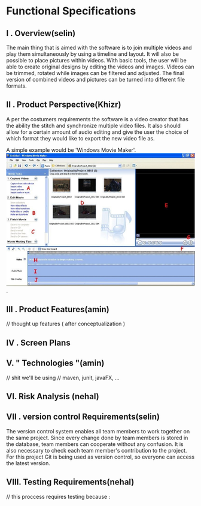 # Functional Specifications

## I . Overview(selin)

The main thing that is aimed with the software is to join multiple videos and play them simultaneously by using a timeline and layout. It will also be possible to place pictures within videos. With basic tools, the user will be able to create original designs by editing the videos and images. Videos can be trimmed, rotated while images can be filtered and adjusted. The final version of combined videos and pictures can be turned into different file formats.

## II . Product Perspective(Khizr)
A per the costumers requirements the software is a video creator that has the ability the stitch and synchronize multiple video files. It also should allow for a certain amount of audio editing and give the user the choice of which format they would like to export the new video file as.

A simple example would be 'Windows Movie Maker'.
![back](/resources/images/Windowsmm.jpg)
.
## III . Product Features(amin)
// thought up features ( after conceptualization )

## IV . Screen Plans

## V. " Technologies "(amin)
// shit we'll be using
// maven, junit, javaFX, ...

## VI. Risk Analysis (nehal)


## VII . version control Requirements(selin)

The version control system enables all team members to work together on the same project. Since every change done by team members is stored in the database, team members can cooperate without any confusion. It is also necessary to check each team member's contribution to the project. For this project Git is being used as version control, so everyone can access the latest version.

## VIII. Testing Requirements(nehal)
// this proccess requires testing because :
